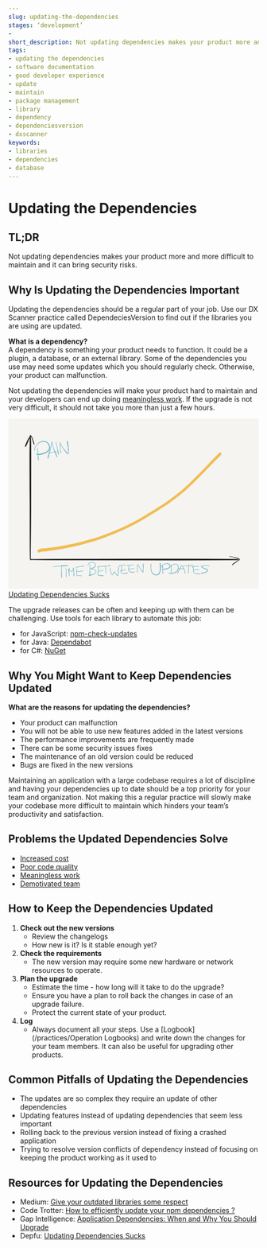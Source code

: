 ```yaml
---
slug: updating-the-dependencies
stages: ‘development’
- 
short_description: Not updating dependencies makes your product more and more difficult to maintain and it can bring security risks.
tags:
- updating the dependencies
- software documentation
- good developer experience
- update
- maintain
- package management
- library
- dependency
- dependenciesversion
- dxscanner
keywords:
- libraries
- dependencies
- database
---
```


# Updating the Dependencies

## TL;DR

Not updating dependencies makes your product more and more difficult to maintain and it can bring security risks.

## Why Is Updating the Dependencies Important

Updating the dependencies should be a regular part of your job. Use our DX Scanner practice called DependeciesVersion to find out if the libraries you are using are updated.

**What is a dependency?**  
 A dependency is something your product needs to function. It could be a plugin, a database, or an external library. Some of the dependencies you use may need some updates which you should regularly check. Otherwise, your product can malfunction.

Not updating the dependencies will make your product hard to maintain and your developers can end up doing [meaningless work](/problems/meaningless-work). If the upgrade is not very difficult, it should not take you more than just a few hours.

![Dependencies Updates](/files/dependencies.png)  
[Updating Dependencies Sucks](https://depfu.com/blog/updating-dependencies-sucks)

The upgrade releases can be often and keeping up with them can be challenging. Use tools for each library to automate this job:

- for JavaScript: [npm-check-updates](https://github.com/tjunnone/npm-check-updates)
- for Java: [Dependabot](https://dependabot.com/java/)
- for C#: [NuGet](https://www.nuget.org/)

## Why You Might Want to Keep Dependencies Updated

**What are the reasons for updating the dependencies?**

- Your product can malfunction
- You will not be able to use new features added in the latest versions
- The performance improvements are frequently made
- There can be some security issues fixes
- The maintenance of an old version could be reduced
- Bugs are fixed in the new versions

Maintaining an application with a large codebase requires a lot of discipline and having your dependencies up to date should be a top priority for your team and organization. Not making this a regular practice will slowly make your codebase more difficult to maintain which hinders your team’s productivity and satisfaction.

## Problems the Updated Dependencies Solve

- [Increased cost](/problems/increased-cost)
- [Poor code quality](/problems/poor-code-quality)
- [Meaningless work](/problems/meaningless-work)
- [Demotivated team](/problems/demotivated-team)

## How to Keep the Dependencies Updated

1. **Check out the new versions**
   - Review the changelogs
   - How new is it? Is it stable enough yet?
2. **Check the requirements**
   - The new version may require some new hardware or network resources to operate.
3. **Plan the upgrade**
   - Estimate the time - how long will it take to do the upgrade?
   - Ensure you have a plan to roll back the changes in case of an upgrade failure.
   - Protect the current state of your product.
4. **Log**
   - Always document all your steps. Use a [Logbook](/practices/Operation Logbooks) and write down the changes for your team members. It can also be useful for upgrading other products.

## Common Pitfalls of Updating the Dependencies

- The updates are so complex they require an update of other dependencies
- Updating features instead of updating dependencies that seem less important
- Rolling back to the previous version instead of fixing a crashed application
- Trying to resolve version conflicts of dependency instead of focusing on keeping the product working as it used to

## Resources for Updating the Dependencies

- Medium: [Give your outdated libraries some respect](https://medium.com/feedzaitech/give-your-outdated-libraries-some-respect-7dd74173b42e)
- Code Trotter: [How to efficiently update your npm dependencies ?](https://code-trotter.com/web/how-to-efficiently-update-your-npm-dependencies)
- Gap Intelligence: [Application Dependencies: When and Why You Should Upgrade](https://www.gapintelligence.com/blog/application-dependencies-when-and-why-to-upgrade-them/)
- Depfu: [Updating Dependencies Sucks](https://depfu.com/blog/updating-dependencies-sucks)
